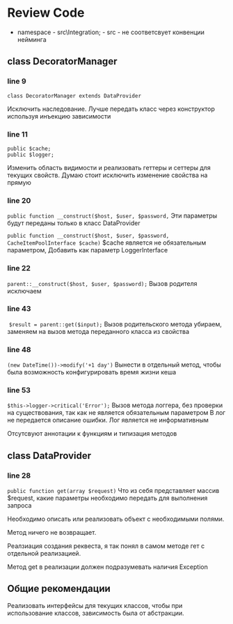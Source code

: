 # Review Code
- namespace - src\\Integration; - src - не соответсвует конвенции нейминга
## class DecoratorManager

### line 9
`class DecoratorManager extends DataProvider`

Исключить наследование. Лучше передать класс через конструктор используя инъекцию зависимости
### line 11

```
public $cache;
public $logger;
```
Изменить область видимости и реализовать геттеры  и сеттеры для текущих свойств. Думаю стоит исключить изменение свойства на прямую
### line 20
`public function __construct($host, $user, $password,`
Эти параметры будут переданы только в класс DataProvider

`public function __construct($host, $user, $password, CacheItemPoolInterface $cache)`
$cache является не обязательным параметром,
Добавить как параметр LoggerInterface

### line 22
`parent::__construct($host, $user, $password);`
Вызов родителя исключаем

### line 43 
 `$result = parent::get($input);`
Вызов родительского метода убираем, заменяем на вызов метода переданного класса из свойства 

### line 48
`(new DateTime())->modify('+1 day')`
Вынести в отдельный метод, чтобы была возможность конфигурировать время жизни кеша
### line 53
`$this->logger->critical('Error');`
Вызов метода логгера, без проверки на существования, так как не является обязательным параметром
В лог не передается описание ошибки. Лог является не информативным

Отсутсвуют аннотации к функциям и типизация методов

## class DataProvider
### line 28
`public function get(array $request)`
Что из себя представляет массив $request, какие параметры необходимо передать для выполнения запроса

Необходимо описать или реализовать объект с необходимыми полями.

Метод ничего не возвращает.

Реалзиация создания реквеста, я так понял в самом методе гет с отдельной реализацией.

Метод get в реализации должен подразумевать наличия Exception

## Общие рекомендации

Реализовать интерфейсы для текущих классов, чтобы при использование классов, зависимость была от абстракции.